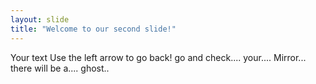```yaml
---
layout: slide
title: "Welcome to our second slide!"
---
```

Your text
Use the left arrow to go back!
go and check....
your....
Mirror...
there will be a....
ghost..
